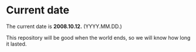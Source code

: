 # Current date

The current date is **2008.10.12.** (YYYY.MM.DD.)

This repository will be good when the world ends, so we will know how long it lasted.